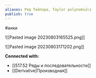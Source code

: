 ```yaml
---
aliases: Ряд Тейлора, Taylor polynomials
publish: true
---
```

#анки


![[Pasted image 20230803165525.png]]


![[Pasted image 20230803171202.png]]









**Connected with:**
- [[517.52 Ряды и последовательности]]
- [[Derivative|Производная]]

